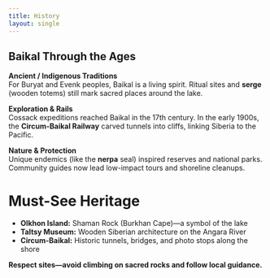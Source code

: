 ```yaml
---
title: History
layout: single
---
```


## Baikal Through the Ages

**Ancient / Indigenous Traditions**  
For Buryat and Evenk peoples, Baikal is a living spirit. Ritual sites and **serge** (wooden totems) still mark sacred places around the lake.

**Exploration & Rails**  
Cossack expeditions reached Baikal in the 17th century. In the early 1900s, the **Circum-Baikal Railway** carved tunnels into cliffs, linking Siberia to the Pacific.

**Nature & Protection**  
Unique endemics (like the **nerpa** seal) inspired reserves and national parks. Community guides now lead low-impact tours and shoreline cleanups.

# Must-See Heritage
- **Olkhon Island:** Shaman Rock (Burkhan Cape)—a symbol of the lake  
- **Taltsy Museum:** Wooden Siberian architecture on the Angara River  
- **Circum-Baikal:** Historic tunnels, bridges, and photo stops along the shore

**Respect sites—avoid climbing on sacred rocks and follow local guidance.**